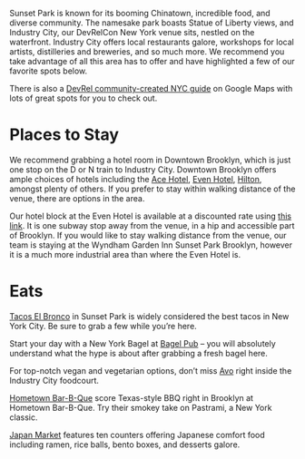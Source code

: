 Sunset Park is known for its booming Chinatown, incredible food, and diverse community. The namesake park boasts Statue of Liberty views, and Industry City, our DevRelCon New York venue sits, nestled on the waterfront. Industry City offers local restaurants galore, workshops for local artists, distilleries and breweries, and so much more. We recommend you take advantage of all this area has to offer and have highlighted a few of our favorite spots below.

There is also a [DevRel community-created NYC guide](https://maps.app.goo.gl/vUTWdHi1RDh1zHGD9) on Google Maps with lots of great spots for you to check out.

# Places to Stay

We recommend grabbing a hotel room in Downtown Brooklyn, which is just one stop on the D or N train to Industry City. Downtown Brooklyn offers ample choices of hotels including the [Ace Hotel](https://acehotel.com/brooklyn/), [Even Hotel](https://www.ihg.com/evenhotels/hotels/us/en/brooklyn/bxyev/hoteldetail?cm_mmc=GoogleMaps-_-VN-_-US-_-BXYEV), [Hilton](https://www.hilton.com/en/hotels/nycbshh-hilton-brooklyn-new-york/?SEO_id=GMB-AMER-HH-NYCBSHH&y_source=1_MzkxMzQwMS03MTUtbG9jYXRpb24ud2Vic2l0ZQ%3D%3D), amongst plenty of others. If you prefer to stay within walking distance of the venue, there are options in the area.

Our hotel block at the Even Hotel is available at a discounted rate using [this link](https://www.ihg.com/evenhotels/hotels/us/en/find-hotels/select-roomrate?fromRedirect=true&qSrt=sBR&qIta=99801505&icdv=99801505&qSlH=BXYEV&qCiD=17&qCiMy=062024&qCoD=21&qCoMy=062024&qGrpCd=DRC&qAAR=6CBARC&qRtP=6CBARC&setPMCookies=true&qSHBrC=VN&qDest=46%20Nevins%20St,%20Brooklyn,%20NY,%20US&srb_u=1&qChAge=&qRmFltr=). It is one subway stop away from the venue, in a hip and accessible part of Brooklyn. If you would like to stay walking distance from the venue, our team is staying at the Wyndham Garden Inn Sunset Park Brooklyn, however it is a much more industrial area than where the Even Hotel is.

# Eats

[Tacos El Bronco](https://g.co/kgs/AaPyac8) in Sunset Park is widely considered the best tacos in New York City. Be sure to grab a few while you’re here.

Start your day with a New York Bagel at [Bagel Pub](https://bagelpub.com/) – you will absolutely understand what the hype is about after grabbing a fresh bagel here.

For top-notch vegan and vegetarian options, don’t miss [Avo](https://www.avocaderia.com/industry-city) right inside the Industry City foodcourt.

[Hometown Bar-B-Que](https://hometownbbq.com/industry-city) score Texas-style BBQ right in Brooklyn at Hometown Bar-B-Que. Try their smokey take on Pastrami, a New York classic.

[Japan Market](https://www.google.com/maps/search/?api=1&query=Japan+Village&query_place_id=ChIJq6rqFL9awokR8nXMs5gOU3g) features ten counters offering Japanese comfort food including ramen, rice balls, bento boxes, and desserts galore.